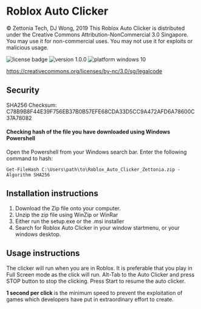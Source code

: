 # Roblox Auto Clicker
© Zettonia Tech, DJ Wong, 2019 
This Roblox Auto Clicker is distributed under the Creative Commons Attribution-NonCommercial 3.0 Singapore.
You may use it for non-commercial uses.
You may not use it for exploits or malicious usage.

<img src="https://img.shields.io/badge/License-Attribution--NonCommercial%203.0%20Singapore-brightgreen" alt="license badge"> <img src="https://img.shields.io/badge/version-1.0.0-green" alt="version 1.0.0"> <img src="https://img.shields.io/badge/platform-windows10-blue" alt="platform windows 10">

https://creativecommons.org/licenses/by-nc/3.0/sg/legalcode

## Security
SHA256 Checksum: C78B9B8F44E39F756EB37B0B57EFE68CDA33D5CC9A472AFD6A78600C37A78082
#### Checking hash of the file you have downloaded using Windows Powershell
Open the Powershell from your Windows search bar.
Enter the following command to hash:

```Get-FileHash C:\Users\path\to\Roblox_Auto_Clicker_Zettonia.zip -Algorithm SHA256```

## Installation instructions
1. Download the Zip file onto your computer.
2. Unzip the zip file using WinZip or WinRar
3. Either run the setup.exe or the .msi installer
4. Search for Roblox Auto Clicker in your window startmenu, or your windows desktop.

## Usage instructions
The clicker will run when you are in Roblox. It is preferable that you play in Full Screen mode as the click will run.
Alt-Tab to the Auto Clicker and press STOP button to stop the clicking.
Press Start to resume the auto clicker.

**1 second per click** is the minimum speed to prevent the exploitation of games which developers have put in extraordinary effort to create.

